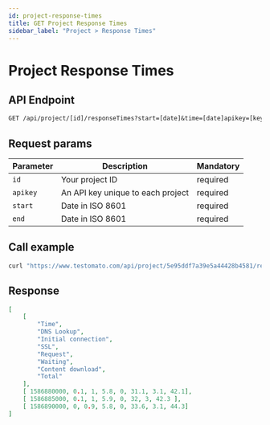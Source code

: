 ```yaml
---
id: project-response-times
title: GET Project Response Times
sidebar_label: "Project > Response Times"
---
```

# Project Response Times

## API Endpoint

```txt title="API endpoint"
GET /api/project/[id]/responseTimes?start=[date]&time=[date]apikey=[key]
```

## Request params

| Parameter | Description | Mandatory |
| --------- | ------------ | -------- |
| `id`      | Your project ID | required |
| `apikey`  | An API key unique to each project | required |
| `start`  | Date in ISO 8601 | required |
| `end`  | Date in ISO 8601 | required |

## Call example

```bash title="Example CURL call"
curl "https://www.testomato.com/api/project/5e95ddf7a39e5a44428b4581/responseTimes?apikey=4PJAOwTK&start=2020-04-01T00:00:00.000+02:00&end=2020-04-30T23:59:59.999+02:00"
```

## Response

```json title="Example JSON response"
[
	[
		"Time",
		"DNS Lookup",
		"Initial connection",
		"SSL",
		"Request",
		"Waiting",
		"Content download",
		"Total"
	],
	[ 1586880000, 0.1, 1, 5.8, 0, 31.1, 3.1, 42.1],
	[ 1586885000, 0.1, 1, 5.9, 0, 32, 3, 42.3 ],
	[ 1586890000, 0, 0.9, 5.8, 0, 33.6, 3.1, 44.3]
]
```